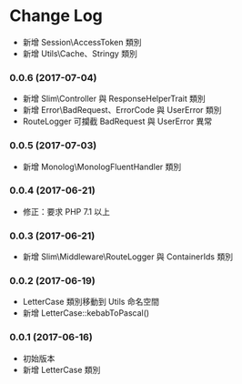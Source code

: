 Change Log
==========

- 新增 Session\AccessToken 類別
- 新增 Utils\Cache、Stringy 類別

### 0.0.6 (2017-07-04)

- 新增 Slim\Controller 與 ResponseHelperTrait 類別
- 新增 Error\BadRequest、ErrorCode 與 UserError 類別
- RouteLogger 可攔截 BadRequest 與 UserError 異常

### 0.0.5 (2017-07-03)

- 新增 Monolog\MonologFluentHandler 類別

### 0.0.4 (2017-06-21)

- 修正：要求 PHP 7.1 以上

### 0.0.3 (2017-06-21)

- 新增 Slim\Middleware\RouteLogger 與 ContainerIds 類別

### 0.0.2 (2017-06-19)

- LetterCase 類別移動到 Utils 命名空間
- 新增 LetterCase::kebabToPascal()

### 0.0.1 (2017-06-16)

- 初始版本
- 新增 LetterCase 類別
